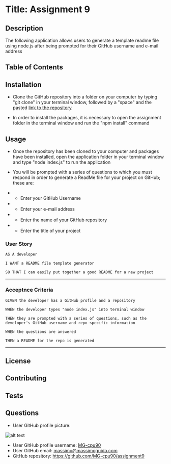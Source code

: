 # Title: Assignment 9

## Description 
The following application allows users to generate a template readme file using node.js after being prompted for their GitHub username and e-mail address

## Table of Contents


## Installation
* Clone the GitHub repository into a folder on your computer by typing "git clone" in your terminal window, followed by a "space" and the pasted [link to the repository](https://github.com/MG-cpu90/assignment9)

* In order to install the packages, it is necessary to open the assignment folder in the terminal window and run the "npm install" command


## Usage
* Once the repository has been cloned to your computer and packages have been installed, open the application folder in your terminal window and type "node index.js" to run the application

* You will be prompted with a series of questions to which you must respond in order to generate a ReadMe file for your project on GitHub; these are:

* * Enter your GitHub Username

* * Enter your e-mail address

* * Enter the name of your GitHub repository

* * Enter the title of your project


### User Story
```
AS A developer

I WANT a README file template generator

SO THAT I can easily put together a good README for a new project

```
- - -

### Acceptnce Criteria
```
GIVEN the developer has a GitHub profile and a repository

WHEN the developer types "node index.js" into terminal window

THEN they are prompted with a series of questions, such as the developer's GitHub username and repo specific information

WHEN the questions are answered 

THEN a README for the repo is generated
```
- - -

## License

## Contributing

## Tests

## Questions
* User GitHub profile picture:

![alt text](https://avatars3.githubusercontent.com/u/57803405?v=4 "User GitHub Profile Picture")
* User GitHub profile username: [MG-cpu90](https://github.com/MG-cpu90)
* User GitHub email: [massimo@massimoguida.com](mailto:massimo@massimoguida.com)
* GitHub repository: https://github.com/MG-cpu90/assignment9
